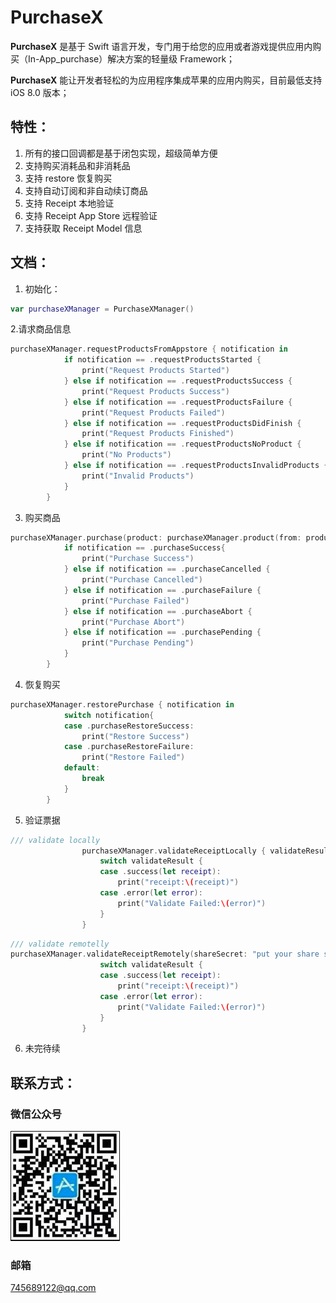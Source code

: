 # PurchaseX

**PurchaseX** 是基于 Swift 语言开发，专门用于给您的应用或者游戏提供应用内购买（In-App_purchase）解决方案的轻量级 Framework；

**PurchaseX** 能让开发者轻松的为应用程序集成苹果的应用内购买，目前最低支持 iOS 8.0 版本；

## 特性：
1. 所有的接口回调都是基于闭包实现，超级简单方便
2. 支持购买消耗品和非消耗品
3. 支持 restore 恢复购买
4. 支持自动订阅和非自动续订商品
5. 支持 Receipt 本地验证
6. 支持 Receipt App Store 远程验证
7. 支持获取 Receipt Model 信息

## 文档：

1. 初始化：


```swift
var purchaseXManager = PurchaseXManager()
```


2.请求商品信息


```swift
purchaseXManager.requestProductsFromAppstore { notification in
            if notification == .requestProductsStarted {
            	print("Request Products Started")
            } else if notification == .requestProductsSuccess {
                print("Request Products Success")
            } else if notification == .requestProductsFailure {
                print("Request Products Failed")
            } else if notification == .requestProductsDidFinish {
                print("Request Products Finished")
            } else if notification == .requestProductsNoProduct {
                print("No Products")
            } else if notification == .requestProductsInvalidProducts {
                print("Invalid Products")
            }
        }
```


3. 购买商品


```swift
purchaseXManager.purchase(product: purchaseXManager.product(from: product.productID)!) { notification in
            if notification == .purchaseSuccess{
                print("Purchase Success")
            } else if notification == .purchaseCancelled {
                print("Purchase Cancelled")
            } else if notification == .purchaseFailure {
                print("Purchase Failed")
            } else if notification == .purchaseAbort {
                print("Purchase Abort")
            } else if notification == .purchasePending {
                print("Purchase Pending")
            }
        }
```


4. 恢复购买


```swift
purchaseXManager.restorePurchase { notification in
            switch notification{
            case .purchaseRestoreSuccess:
                print("Restore Success")
            case .purchaseRestoreFailure:
                print("Restore Failed")
            default:
                break
            }
        }
```


5. 验证票据


```swift
/// validate locally
                purchaseXManager.validateReceiptLocally { validateResult in
                    switch validateResult {
                    case .success(let receipt):
                        print("receipt:\(receipt)")
                    case .error(let error):
                        print("Validate Failed:\(error)")
                    }
                }
```



```swift
/// validate remotelly
purchaseXManager.validateReceiptRemotely(shareSecret: "put your share secret key", isSandBox: true) { validateResult in
                    switch validateResult {
                    case .success(let receipt):
                        print("receipt:\(receipt)")
                    case .error(let error):
                        print("Validate Failed:\(error)")
                    }
                }
```
6. 未完待续


## 联系方式：

### 微信公众号

![image](https://github.com/ShenJieSuzhou/PurchaseX/blob/main/ContactMe/QR.png)

### 邮箱

745689122@qq.com


